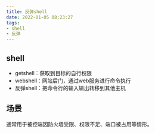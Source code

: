```yaml
---
title: 反弹shell
date: 2022-01-05 08:23:27
tags:
- shell
- 反弹
---
```


## shell
* getshell：获取到目标的自行权限
* webshell：网站后门，通过web服务进行命令执行
* 反弹shell：把命令行的输入输出转移到其他主机

## 场景
通常用于被控端因防火墙受限、权限不足、端口被占用等情形。
